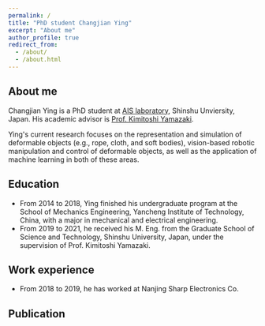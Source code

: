 ```yaml
---
permalink: /
title: "PhD student Changjian Ying"
excerpt: "About me"
author_profile: true
redirect_from: 
  - /about/
  - /about.html
---
```


About me
------
Changjian Ying is a PhD student at [AIS laboratory](http://www.ais.shinshu-u.ac.jp/), Shinshu Unviersity, Japan. His academic advisor is [Prof. Kimitoshi Yamazaki](http://www.ais.shinshu-u.ac.jp/kimitoshi-yamazaki/).

Ying's current research focuses on the representation and simulation of deformable objects (e.g., rope, cloth, and soft bodies), vision-based robotic manipulation and control of deformable objects, as well as the application of machine learning in both of these areas.

Education
------
* From 2014 to 2018, Ying finished his undergraduate program at the School of Mechanics Engineering, Yancheng Institute of Technology, China, with a major in mechanical and electrical engineering.
* From 2019 to 2021, he received his M. Eng. from the Graduate School of Science and Technology, Shinshu University, Japan, under the supervision of Prof. Kimitoshi Yamazaki.

Work experience
------
* From 2018 to 2019, he has worked at Nanjing Sharp Electronics Co.

Publication
------
